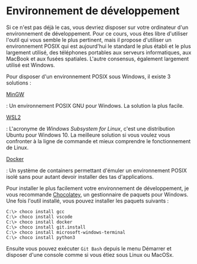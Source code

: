 # Environnement de développement

Si ce n'est pas déjà le cas, vous devriez disposer sur votre ordinateur d'un environnement de développement. Pour ce cours, vous êtes libre d'utiliser l'outil qui vous semble le plus pertinent, mais il propose d'utiliser un environnement POSIX qui est aujourd'hui le standard le plus établi et le plus largement utilisé, des téléphones portables aux serveurs informatiques, aux MacBook et aux fusées spatiales. L'autre consensus, également largement utilisé est Windows.

Pour disposer d'un environnement POSIX sous Windows, il existe 3 solutions :

[MinGW](http://www.mingw.org/)

: Un environnement POSIX GNU pour Windows. La solution la plus facile.

[WSL2](https://en.wikipedia.org/wiki/Windows_Subsystem_for_Linux)

: L'acronyme de *Windows Subsystem for Linux*, c'est une distribution Ubuntu pour Windows 10. La meilleure solution si vous voulez vous confronter à la ligne de commande et mieux comprendre le fonctionnement de Linux.

[Docker](https://docker.com)

: Un système de containers permettant d'émuler un environnement POSIX isolé sans pour autant devoir installer des tas d'applications.

Pour installer le plus facilement votre environnement de développement, je vous recommande [Chocolatey](https://chocolatey.org/), un gestionnaire de paquets pour Windows. Une fois l'outil installé, vous pouvez installer les paquets suivants :

```console
C:\> choco install gcc
C:\> choco install vscode
C:\> choco install docker
C:\> choco install git.install
C:\> choco install microsoft-windows-terminal
C:\> choco install python3
```

Ensuite vous pouvez exécuter `Git Bash` depuis le menu Démarrer et disposer d'une console comme si vous étiez sous Linux ou MacOSx.
